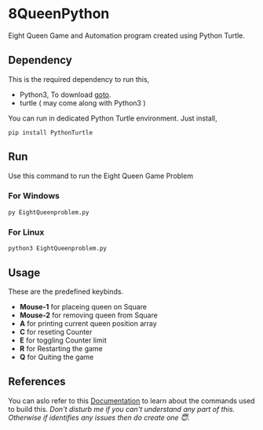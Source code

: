 # 8QueenPython
Eight Queen Game and Automation program created using Python Turtle.
## Dependency
This is the required dependency to run this,
* Python3,
  To download [goto](https://www.python.org/downloads/).
* turtle
  ( may come along with Python3 )

You can run in dedicated Python Turtle environment. Just install,
  ```
  pip install PythonTurtle
  ```
## Run
Use this command to run the Eight Queen Game Problem

### For Windows 
```
py EightQueenproblem.py
```
### For Linux 
```
python3 EightQueenproblem.py
```

## Usage
These are the predefined keybinds.
*  **Mouse-1** for placeing queen on Square
* **Mouse-2** for removing queen from Square
* **A** for printing current queen position array
* **C** for reseting Counter
* **E** for toggling Counter limit
* **R** for Restarting the game
* **Q** for Quiting the game

## References
You can aslo refer to this [Documentation](https://example.com) to learn about the commands used to build this.
_Don't disturb me if you can't understand any part of this. Otherwise if identifies any issues then do create one 😇._
